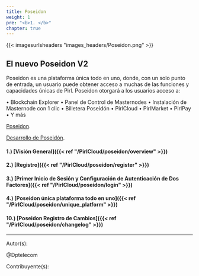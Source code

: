 ```yaml
---
title: Poseidon
weight: 1
pre: "<b>1. </b>"
chapter: true
---
```


{{< imagesurlsheaders "images_headers/Poseidon.png"  >}}



## El nuevo Poseidon V2


Poseidon es una plataforma única todo en uno,
donde, con un solo punto de entrada,
un usuario puede obtener acceso a muchas de las funciones y capacidades únicas de Pirl.
Poseidon otorgará a los usuarios acceso a:

• Blockchain Explorer
• Panel de Control de Masternodes
• Instalación de Masternode con 1 clic
• Billetera Poseidón
• PirlCloud
• PirlMarket
• PirlPay
• Y más


[Poseidon](https://poseidon.pirl.io "Poseidon").


[Desarrollo de Poseidón](https://devexplorer.pirl.io/home "Poseidon Development").


#### 1.) [Visión General]({{< ref "/PirlCloud/poseidon/overview" >}})
#### 2.) [Registro]({{< ref "/PirlCloud/poseidon/register" >}})
#### 3.) [Primer Inicio de Sesión y Configuración de Autenticación de Dos Factores]({{< ref "/PirlCloud/poseidon/login" >}})
#### 4.) [Poseidon única plataforma todo en uno]({{< ref "/PirlCloud/poseidon/unique_platform" >}})

#### 10.) [Poseidon Registro de Cambios]({{< ref "/PirlCloud/poseidon/changelog" >}})










---
Autor(s):


@Dptelecom


Contribuyente(s):
